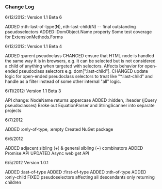 ﻿### Change Log

6/12/2012: Version 1.1 Beta 6

ADDED :nth-last-of-type(N), nth-last-child(N) -- final outstanding pseudoselectors
ADDED IDomObject.Name property
Some test coverage for ExtensionMethods.Forms

6/12/2012: Version 1.1 Beta 4

ADDED :parent pseudoclass
CHANGED ensure that HTML node is handled the same way it is in browsers, e.g. it can be 
   selected but is not considered a child of anything when targeted with selectors. Affects behavior
   for open-ended pseudoclass selectors e.g. dom[":last-child"].
CHANGED update logic for open-ended pseudoclass selectors to treat like "*:last-child" and handle as a filter
   instead of some other internal "all" logic.

6/11/2012: Version 1.1 Beta 3

API change: NodeName returns uppercase
ADDED :hidden, :header (jQuery pseudoclasses)
Broke out EquationParser and StringScanner into separate projects

6/7/2012

ADDED :only-of-type, :empty
Created NuGet package


6/6/2012

ADDED adjacent sibling (+) & general sibling (~) combinators
ADDED Promise API
UPDATED Async web get API


6/5/2012 Version 1.0.1

ADDED :last-of-type
ADDED :first-of-type
ADDED :nth-of-type
ADDED :only-child
FIXED pseudoselectors affecting all descendants only returning children


